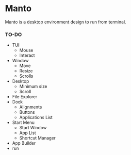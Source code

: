 # Manto

Manto is a desktop environment design to run from terminal.

### TO-DO
- TUI
    - Mouse
    - Interact
- Window
    - Move
    - Resize
    - Scrolls
- Desktop
    - Minimum size
    - Scroll
- File Explorer
- Dock
    - Alignments
    - Buttons
    - Applications List
- Start Menu
    - Start Window
    - App List
    - Shortcut Manager
- App Builder
- run
